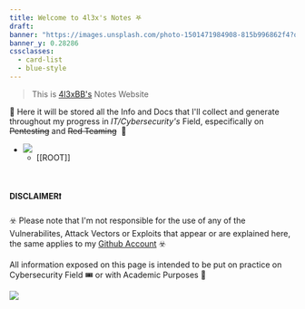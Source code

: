 ```yaml
---
title: Welcome to 4l3x's Notes 𖤐
draft: 
banner: "https://images.unsplash.com/photo-1501471984908-815b996862f4?q=80&w=2069&auto=format&fit=crop&ixlib=rb-4.0.3&ixid=M3wxMjA3fDB8MHxwaG90by1wYWdlfHx8fGVufDB8fHx8fA%3D%3D"
banner_y: 0.28286
cssclasses:
  - card-list
  - blue-style
---
```


> This is [4l3xBB's](https://github.com/4l3xBB) Notes Website 

 👾 Here it will be stored all the Info and Docs that I'll collect and generate throughout my progress in _IT/Cybersecurity's_ Field, especifically on ~~Pentesting~~ and ~~Red Teaming~~ ️ 👾

- ![](https://avatars.githubusercontent.com/u/147928622?v=4)
	- [[ROOT]]

<br>

#### DISCLAIMER❗

☣️ Please note that I'm not responsible for the use of any of the Vulnerabilites, Attack Vectors or Exploits that appear or are explained here,  the same applies to my [Github Account](https://github.com/4l3xBB) ☣️

All information exposed on this page is intended to be put on practice on Cybersecurity Field 🎟️ or with Academic Purposes 📕


![](https://securityintelligence.com/wp-content/uploads/2022/12/Cyber-Security-Ransomware-Email-Phishing-Encrypted-Technology-Digital-Information-Protected-Secured.jpeg)